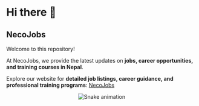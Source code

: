 # Hi there 👋

## NecoJobs

Welcome to this repository!  

At NecoJobs, we provide the latest updates on **jobs, career opportunities, and training courses in Nepal**.  

Explore our website for **detailed job listings, career guidance, and professional training programs**: 
[NecoJobs](https://www.necojobs.com.np/)


<!-- Snake Game Repo View -->

<div align="center">
 <img src="https://profile-readme-generator.com/assets/snake.svg" alt="Snake animation" />
</div>
